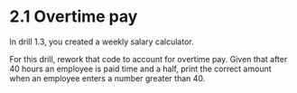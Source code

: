 
# 2.1 Overtime pay

In drill 1.3, you created a weekly salary calculator. 

For this drill, rework that code to account for overtime pay. Given that after 40 hours an employee is paid time and a half, print the correct amount when an employee enters a number greater than 40.